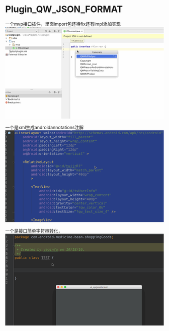 # Plugin_QW_JSON_FORMAT
一个mvp接口插件，里面import包还待fix还有impl添加实现
![](c.gif)


一个是xml生成androidannotations注解
![](b.gif)

一个是接口简单字符串转化，
![](test.gif)
